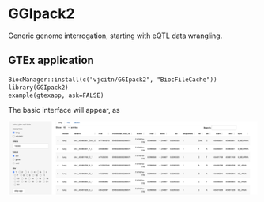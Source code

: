 # GGIpack2

Generic genome interrogation, starting with eQTL data wrangling.

## GTEx application

```
BiocManager::install(c("vjcitn/GGIpack2", "BiocFileCache"))
library(GGIpack2)
example(gtexapp, ask=FALSE)
```

The basic interface will appear, as

![](lungp05tab.png)
